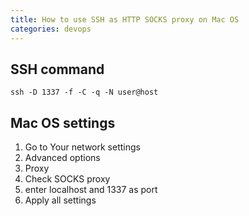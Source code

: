 ```yaml
---
title: How to use SSH as HTTP SOCKS proxy on Mac OS
categories: devops
---
```


## SSH command

`ssh -D 1337 -f -C -q -N user@host`

## Mac OS settings

1. Go to Your network settings
2. Advanced options
3. Proxy
4. Check SOCKS proxy
5. enter localhost and 1337 as port
6. Apply all settings
